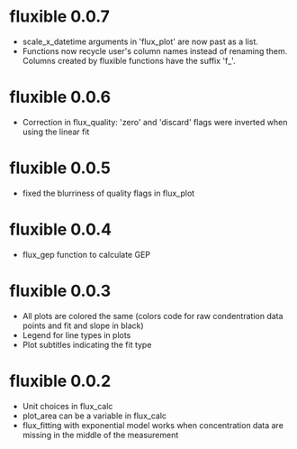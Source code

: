 # fluxible 0.0.7

* scale_x_datetime arguments in 'flux_plot' are now past as a list.
* Functions now recycle user's column names instead of renaming them. Columns created by fluxible functions have the suffix 'f_'.

# fluxible 0.0.6

* Correction in flux_quality: 'zero' and 'discard' flags were inverted when using the linear fit

# fluxible 0.0.5

* fixed the blurriness of quality flags in flux_plot

# fluxible 0.0.4

* flux_gep function to calculate GEP

# fluxible 0.0.3

* All plots are colored the same (colors code for raw condentration data points and fit and slope in black)
* Legend for line types in plots
* Plot subtitles indicating the fit type

# fluxible 0.0.2

* Unit choices in flux_calc
* plot_area can be a variable in flux_calc
* flux_fitting with exponential model works when concentration data are missing in the middle of the measurement